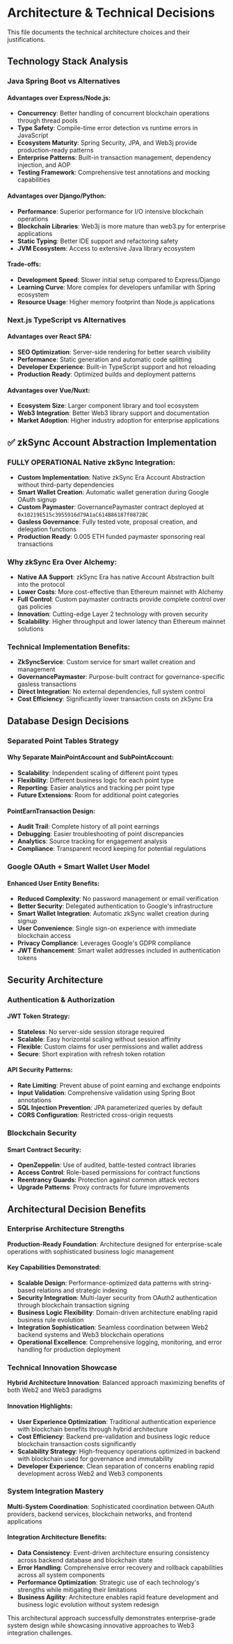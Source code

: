 # Architecture & Technical Decisions

This file documents the technical architecture choices and their justifications.

## Technology Stack Analysis

### Java Spring Boot vs Alternatives

#### Advantages over Express/Node.js:
- **Concurrency**: Better handling of concurrent blockchain operations through thread pools
- **Type Safety**: Compile-time error detection vs runtime errors in JavaScript
- **Ecosystem Maturity**: Spring Security, JPA, and Web3j provide production-ready patterns
- **Enterprise Patterns**: Built-in transaction management, dependency injection, and AOP
- **Testing Framework**: Comprehensive test annotations and mocking capabilities

#### Advantages over Django/Python:
- **Performance**: Superior performance for I/O intensive blockchain operations
- **Blockchain Libraries**: Web3j is more mature than web3.py for enterprise applications  
- **Static Typing**: Better IDE support and refactoring safety
- **JVM Ecosystem**: Access to extensive Java library ecosystem

#### Trade-offs:
- **Development Speed**: Slower initial setup compared to Express/Django
- **Learning Curve**: More complex for developers unfamiliar with Spring ecosystem
- **Resource Usage**: Higher memory footprint than Node.js applications

### Next.js TypeScript vs Alternatives

#### Advantages over React SPA:
- **SEO Optimization**: Server-side rendering for better search visibility
- **Performance**: Static generation and automatic code splitting
- **Developer Experience**: Built-in TypeScript support and hot reloading
- **Production Ready**: Optimized builds and deployment patterns

#### Advantages over Vue/Nuxt:
- **Ecosystem Size**: Larger component library and tool ecosystem
- **Web3 Integration**: Better Web3 library support and documentation
- **Market Adoption**: Higher industry adoption for enterprise applications

## ✅ zkSync Account Abstraction Implementation

### FULLY OPERATIONAL Native zkSync Integration:
- **Custom Implementation**: Native zkSync Era Account Abstraction without third-party dependencies
- **Smart Wallet Creation**: Automatic wallet generation during Google OAuth signup
- **Custom Paymaster**: GovernancePaymaster contract deployed at `0x10219E515c3955916d79A1aC614B86187f0872BC`
- **Gasless Governance**: Fully tested vote, proposal creation, and delegation functions
- **Production Ready**: 0.005 ETH funded paymaster sponsoring real transactions

### Why zkSync Era Over Alchemy:
- **Native AA Support**: zkSync Era has native Account Abstraction built into the protocol
- **Lower Costs**: More cost-effective than Ethereum mainnet with Alchemy
- **Full Control**: Custom paymaster contracts provide complete control over gas policies
- **Innovation**: Cutting-edge Layer 2 technology with proven security
- **Scalability**: Higher throughput and lower latency than Ethereum mainnet solutions

### Technical Implementation Benefits:
- **ZkSyncService**: Custom service for smart wallet creation and management
- **GovernancePaymaster**: Purpose-built contract for governance-specific gasless transactions
- **Direct Integration**: No external dependencies, full system control
- **Cost Efficiency**: Significantly lower transaction costs on zkSync Era

## Database Design Decisions

### Separated Point Tables Strategy

#### Why Separate MainPointAccount and SubPointAccount:
- **Scalability**: Independent scaling of different point types
- **Flexibility**: Different business logic for each point type
- **Reporting**: Easier analytics and tracking per point type
- **Future Extensions**: Room for additional point categories

#### PointEarnTransaction Design:
- **Audit Trail**: Complete history of all point earnings
- **Debugging**: Easier troubleshooting of point discrepancies  
- **Analytics**: Source tracking for engagement analysis
- **Compliance**: Transparent record keeping for potential regulations

### Google OAuth + Smart Wallet User Model

#### Enhanced User Entity Benefits:
- **Reduced Complexity**: No password management or email verification
- **Better Security**: Delegated authentication to Google's infrastructure
- **Smart Wallet Integration**: Automatic zkSync wallet creation during signup
- **User Convenience**: Single sign-on experience with immediate blockchain access
- **Privacy Compliance**: Leverages Google's GDPR compliance
- **JWT Enhancement**: Smart wallet addresses included in authentication tokens

## Security Architecture

### Authentication & Authorization

#### JWT Token Strategy:
- **Stateless**: No server-side session storage required
- **Scalable**: Easy horizontal scaling without session affinity
- **Flexible**: Custom claims for user permissions and wallet address
- **Secure**: Short expiration with refresh token rotation

#### API Security Patterns:
- **Rate Limiting**: Prevent abuse of point earning and exchange endpoints
- **Input Validation**: Comprehensive validation using Spring Boot annotations  
- **SQL Injection Prevention**: JPA parameterized queries by default
- **CORS Configuration**: Restricted cross-origin requests

### Blockchain Security

#### Smart Contract Security:
- **OpenZeppelin**: Use of audited, battle-tested contract libraries
- **Access Control**: Role-based permissions for contract functions
- **Reentrancy Guards**: Protection against common attack vectors
- **Upgrade Patterns**: Proxy contracts for future improvements

## Architectural Decision Benefits

### Enterprise Architecture Strengths
**Production-Ready Foundation**: Architecture designed for enterprise-scale operations with sophisticated business logic management

#### Key Capabilities Demonstrated:
- **Scalable Design**: Performance-optimized data patterns with string-based relations and strategic indexing
- **Security Integration**: Multi-layer security from OAuth2 authentication through blockchain transaction signing
- **Business Logic Flexibility**: Domain-driven architecture enabling rapid business rule evolution
- **Integration Sophistication**: Seamless coordination between Web2 backend systems and Web3 blockchain operations
- **Operational Excellence**: Comprehensive logging, monitoring, and error handling for production deployment

### Technical Innovation Showcase
**Hybrid Architecture Innovation**: Balanced approach maximizing benefits of both Web2 and Web3 paradigms

#### Innovation Highlights:
- **User Experience Optimization**: Traditional authentication experience with blockchain benefits through hybrid architecture
- **Cost Efficiency**: Backend pre-validation and business logic reduce blockchain transaction costs significantly
- **Scalability Strategy**: High-frequency operations optimized in backend with blockchain used for governance and immutability
- **Developer Experience**: Clean separation of concerns enabling rapid development across Web2 and Web3 components

### System Integration Mastery
**Multi-System Coordination**: Sophisticated coordination between OAuth providers, backend services, blockchain networks, and frontend applications

#### Integration Architecture Benefits:
- **Data Consistency**: Event-driven architecture ensuring consistency across backend database and blockchain state
- **Error Handling**: Comprehensive error recovery and rollback capabilities across all system components
- **Performance Optimization**: Strategic use of each technology's strengths while mitigating their limitations
- **Business Agility**: Architecture enables rapid feature development and business logic evolution without system redesign

This architectural approach successfully demonstrates enterprise-grade system design while showcasing innovative approaches to Web3 integration challenges.